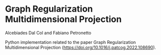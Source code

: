 # Graph Regularization Multidimensional Projection

Alcebiades Dal Col and Fabiano Petronetto

Python implementation related to the paper Graph Regularization Multidimensional Projection (https://doi.org/10.1016/j.patcog.2022.108690).
